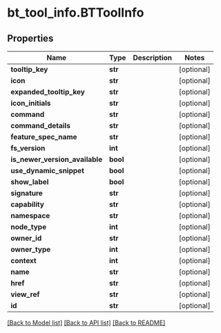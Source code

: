 # bt_tool_info.BTToolInfo

## Properties
Name | Type | Description | Notes
------------ | ------------- | ------------- | -------------
**tooltip_key** | **str** |  | [optional] 
**icon** | **str** |  | [optional] 
**expanded_tooltip_key** | **str** |  | [optional] 
**icon_initials** | **str** |  | [optional] 
**command** | **str** |  | [optional] 
**command_details** | **str** |  | [optional] 
**feature_spec_name** | **str** |  | [optional] 
**fs_version** | **int** |  | [optional] 
**is_newer_version_available** | **bool** |  | [optional] 
**use_dynamic_snippet** | **bool** |  | [optional] 
**show_label** | **bool** |  | [optional] 
**signature** | **str** |  | [optional] 
**capability** | **str** |  | [optional] 
**namespace** | **str** |  | [optional] 
**node_type** | **int** |  | [optional] 
**owner_id** | **str** |  | [optional] 
**owner_type** | **int** |  | [optional] 
**context** | **int** |  | [optional] 
**name** | **str** |  | [optional] 
**href** | **str** |  | [optional] 
**view_ref** | **str** |  | [optional] 
**id** | **str** |  | [optional] 

[[Back to Model list]](../README.md#documentation-for-models) [[Back to API list]](../README.md#documentation-for-api-endpoints) [[Back to README]](../README.md)


